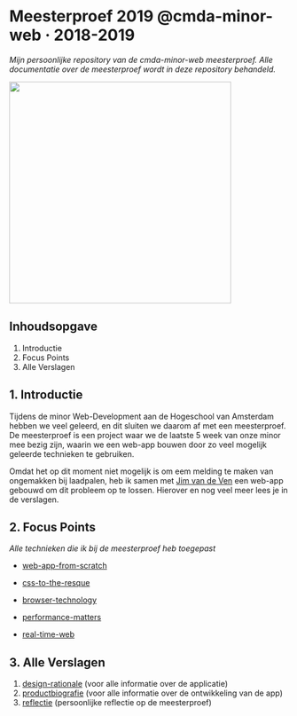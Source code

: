 # Meesterproef 2019 @cmda-minor-web · 2018-2019
_Mijn persoonlijke repository van de cmda-minor-web meesterproef. Alle documentatie over de meesterproef wordt in deze repository behandeld._

<img src="https://i.ibb.co/Lzv6CW9/image.png" height="400px">

## Inhoudsopgave
1. Introductie
2. Focus Points
3. Alle Verslagen
   
## 1. Introductie
Tijdens de minor Web-Development aan de Hogeschool van Amsterdam hebben we veel geleerd, en dit sluiten we daarom af met een meesterproef. De meesterproef is een project waar we de laatste 5 week van onze minor mee bezig zijn, waarin we een web-app bouwen door zo veel mogelijk geleerde technieken te gebruiken. 

Omdat het op dit moment niet mogelijk is om eem melding te maken van ongemakken bij laadpalen, heb ik samen met [Jim van de Ven](https://github.com/jimvandeven) een web-app gebouwd om dit probleem op te lossen. Hierover en nog veel meer lees je in de verslagen.


## 2. Focus Points
_Alle technieken die ik bij de meesterproef heb toegepast_

- [web-app-from-scratch](https://github.com/roobinh/web-app-from-scratch-18-19)

- [css-to-the-resque](https://github.com/roobinh/css-to-the-rescue-1819)

- [browser-technology](https://github.com/roobinh/browser-technologies-1819)

- [performance-matters](https://github.com/roobinh/performance-matters-1819)

- [real-time-web](https://github.com/roobinh/real-time-web-1819)

## 3. Alle Verslagen
1. [design-rationale](https://laadpaal.gitbook.io/de-meldpaal-design-rationale/) (voor alle informatie over de applicatie)
2. [productbiografie](https://github.com/roobinh/meesterproef-1819/blob/master/product-biografie/README.md) (voor alle informatie over de ontwikkeling van de app)
3. [reflectie](https://github.com/roobinh/meesterproef-1819/blob/master/reflectie/README.md) (persoonlijke reflectie op de meesterproef)
